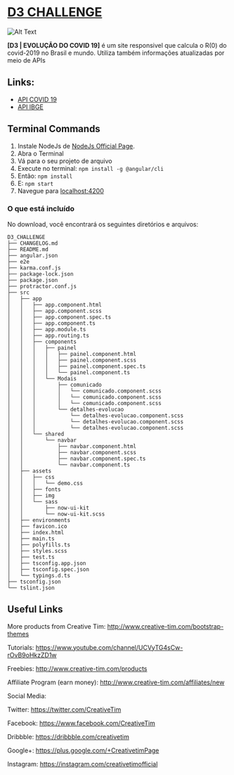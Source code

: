 # [D3 CHALLENGE](https://test.d3.do/) 

![Alt Text](https://github.com/cceciliavaz/D3_CHALLENGE/blob/master/src/assets/img/DESAFIO-D3.gif)


**[D3 | EVOLUÇÃO DO COVID 19]** é um site responsivel que calcula o R(0) do covid-2019 no Brasil e mundo. Utiliza também informações atualizadas por meio de APIs
## Links:

+ [API COVID 19](https://api.covid19api.com)
+ [API IBGE](https://servicodados.ibge.gov.br/api/v1/projecoes)


## Terminal Commands

1. Instale NodeJs de [NodeJs Official Page](https://nodejs.org/en).
2. Abra o Terminal
3. Vá para o seu projeto de arquivo
4. Execute no terminal: ```npm install -g @angular/cli```
5. Então: ```npm install```
6. E: ```npm start```
7. Navegue para [localhost:4200](localhost:4200)
###  O que está incluído

No download, você encontrará os seguintes diretórios e arquivos:

```
D3_CHALLENGE
├── CHANGELOG.md
├── README.md
├── angular.json
├── e2e
├── karma.conf.js
├── package-lock.json
├── package.json
├── protractor.conf.js
├── src
│   ├── app
│   │   ├── app.component.html
│   │   ├── app.component.scss
│   │   ├── app.component.spec.ts
│   │   ├── app.component.ts
│   │   ├── app.module.ts
│   │   ├── app.routing.ts
│   │   ├── components
│   │   │   ├── painel
│   │   │   │   ├── painel.component.html
│   │   │   │   ├── painel.component.scss
│   │   │   │   ├── painel.component.spec.ts
│   │   │   │   └── painel.component.ts
│   │   │   └── Modais
│   │   │       ├── comunicado
│   │   │       │   └── comunicado.component.scss
│   │   │       │   └── comunicado.component.scss
│   │   │       │   └── comunicado.component.scss
│   │   │       └── detalhes-evolucao
│   │   │           └── detalhes-evolucao.component.scss
│   │   │           └── detalhes-evolucao.component.scss
│   │   │           └── detalhes-evolucao.component.scss
│   │   └── shared
│   │       └── navbar
│   │           ├── navbar.component.html
│   │           ├── navbar.component.scss
│   │           ├── navbar.component.spec.ts
│   │           └── navbar.component.ts
│   ├── assets
│   │   ├── css
│   │   │   └── demo.css
│   │   ├── fonts
│   │   ├── img
│   │   └── sass
│   │       ├── now-ui-kit
│   │       └── now-ui-kit.scss
│   ├── environments
│   ├── favicon.ico
│   ├── index.html
│   ├── main.ts
│   ├── polyfills.ts
│   ├── styles.scss
│   ├── test.ts
│   ├── tsconfig.app.json
│   ├── tsconfig.spec.json
│   └── typings.d.ts
├── tsconfig.json
└── tslint.json
```

## Useful Links

More products from Creative Tim: <http://www.creative-tim.com/bootstrap-themes>

Tutorials: <https://www.youtube.com/channel/UCVyTG4sCw-rOvB9oHkzZD1w>

Freebies: <http://www.creative-tim.com/products>

Affiliate Program (earn money): <http://www.creative-tim.com/affiliates/new>

Social Media:

Twitter: <https://twitter.com/CreativeTim>

Facebook: <https://www.facebook.com/CreativeTim>

Dribbble: <https://dribbble.com/creativetim>

Google+: <https://plus.google.com/+CreativetimPage>

Instagram: <https://instagram.com/creativetimofficial>

[CHANGELOG]: ./CHANGELOG.md
[version-badge]: https://img.shields.io/badge/version-1.3.0-blue.svg
